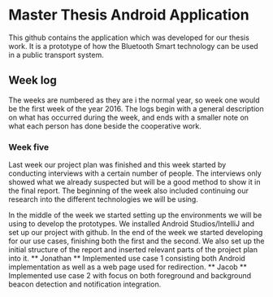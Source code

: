 # Master Thesis Android Application
This github contains the application which was developed for our thesis work. It is a prototype of how the Bluetooth Smart technology can be used in a public transport system.

## Week log
The weeks are numbered as they are i the normal year, so week one would be the first week of the year 2016.
The logs begin with a general description on what has occurred during the week, and ends with a smaller note on what each person has done beside the cooperative work.

### Week five 
Last week our project plan was finished and this week started by conducting interviews with a certain number of people. The interviews only showed what we already suspected but will be a good method to show it in the final report. The beginning of the week also included continuing our research into the different technologies we will be using.

In the middle of the week we started setting up the environments we will be using to develop the prototypes. We installed Android Studios/IntelliJ and set up our project with github. In the end of the week we started developing for our use cases, finishing both the first and the second.
We also set up the initial structure of the report and inserted relevant parts of the project plan into it.
** Jonathan **
Implemented use case 1 consisting both Android implementation as well as a web page used for redirection.
** Jacob **
Implemented use case 2 with focus on both foreground and background beacon detection and notification integration.